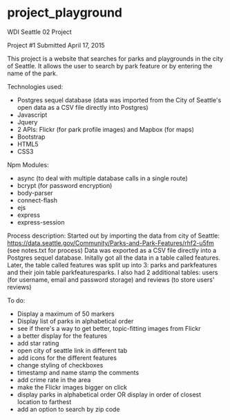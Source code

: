 # project_playground
WDI Seattle 02 Project

Project #1
Submitted April 17, 2015

This project is a website that searches for parks and playgrounds in the city of Seattle.
It allows the user to search by park feature or by entering the name of the park.

Technologies used:
* Postgres sequel database (data was imported from the City of Seattle's open data as a CSV file directly into Postgres)
* Javascript
* Jquery
* 2 APIs: Flickr (for park profile images) and Mapbox (for maps)
* Bootstrap
* HTML5
* CSS3

Npm Modules:
* async (to deal with multiple database calls in a single route)
* bcrypt (for password encryption)
* body-parser
* connect-flash
* ejs
* express
* express-session

Process description:
Started out by importing the data from city of Seattle: https://data.seattle.gov/Community/Parks-and-Park-Features/rhf2-u5fm (see notes.txt for process)
Data was exported as a CSV file directly into a Postgres sequel database.  Initally got all the data in a table called features.
Later, the table called features was split up into 3: parks and parkfeatures and their join table parkfeaturesparks.  I also had 2 additional tables: users (for username, email and password storage) and reviews (to store users' reviews)

To do:
* Display a maximum of 50 markers
* Display list of parks in alphabetical order
* see if there's a way to get better, topic-fitting images from Flickr
* a better display for the features
* add star rating
* open city of seattle link in different tab
* add icons for the different features
* change styling of checkboxes
* timestamp and name stamp the comments
* add crime rate in the area
* make the Flickr images bigger on click
* display parks in alphabetical order OR display in order of closest location to farthest
* add an option to search by zip code




